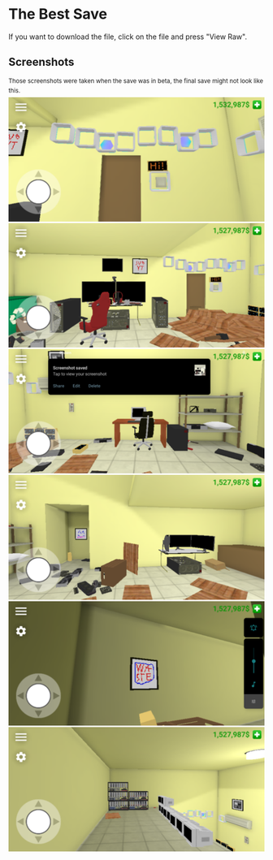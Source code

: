# The Best Save
If you want to download the file, click on the file and press "View Raw".

## Screenshots
<sup>Those screenshots were taken when the save was in beta, the final save might not look like this.</sup>\
![ss1](ss1.png)\
![ss2](ss2.png)\
![ss3](ss3.png)\
![ss4](ss4.png)\
![ss5](ss5.png)\
![ss6](ss6.png)
